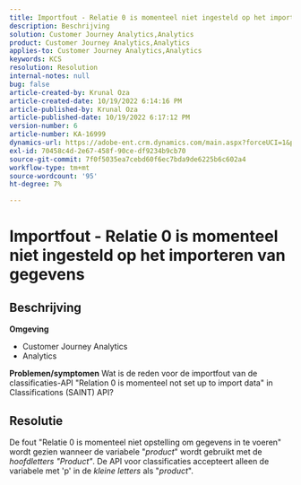```yaml
---
title: Importfout - Relatie 0 is momenteel niet ingesteld op het importeren van gegevens
description: Beschrijving
solution: Customer Journey Analytics,Analytics
product: Customer Journey Analytics,Analytics
applies-to: Customer Journey Analytics,Analytics
keywords: KCS
resolution: Resolution
internal-notes: null
bug: false
article-created-by: Krunal Oza
article-created-date: 10/19/2022 6:14:16 PM
article-published-by: Krunal Oza
article-published-date: 10/19/2022 6:17:12 PM
version-number: 6
article-number: KA-16999
dynamics-url: https://adobe-ent.crm.dynamics.com/main.aspx?forceUCI=1&pagetype=entityrecord&etn=knowledgearticle&id=aab9e5d1-d94f-ed11-bba2-00224808679b
exl-id: 70458c4d-2e67-458f-90ce-df9234b9cb70
source-git-commit: 7f0f5035ea7cebd60f6ec7bda9de6225b6c602a4
workflow-type: tm+mt
source-wordcount: '95'
ht-degree: 7%

---
```


# Importfout - Relatie 0 is momenteel niet ingesteld op het importeren van gegevens

## Beschrijving

<b>Omgeving</b>
- Customer Journey Analytics
- Analytics



<b>Problemen/symptomen</b>
Wat is de reden voor de importfout van de classificaties-API &quot;Relation 0 is momenteel not set up to import data&quot; in Classifications (SAINT) API?


## Resolutie


De fout &quot;Relatie 0 is momenteel niet opstelling om gegevens in te voeren&quot; wordt gezien wanneer de variabele &quot;*product*&quot; wordt gebruikt met de *hoofdletters &quot;Product&quot;*. De API voor classificaties accepteert alleen de variabele met &#39;p&#39; in de *kleine letters* als &quot;*product*&quot;.
